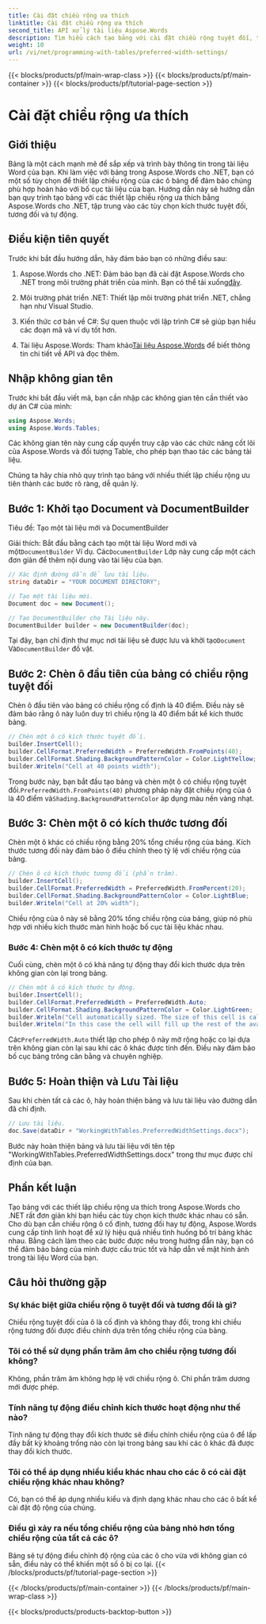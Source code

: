 ```yaml
---
title: Cài đặt chiều rộng ưa thích
linktitle: Cài đặt chiều rộng ưa thích
second_title: API xử lý tài liệu Aspose.Words
description: Tìm hiểu cách tạo bảng với cài đặt chiều rộng tuyệt đối, tương đối và tự động trong Aspose.Words cho .NET với hướng dẫn từng bước này.
weight: 10
url: /vi/net/programming-with-tables/preferred-width-settings/
---
```


{{< blocks/products/pf/main-wrap-class >}}
{{< blocks/products/pf/main-container >}}
{{< blocks/products/pf/tutorial-page-section >}}

# Cài đặt chiều rộng ưa thích

## Giới thiệu

Bảng là một cách mạnh mẽ để sắp xếp và trình bày thông tin trong tài liệu Word của bạn. Khi làm việc với bảng trong Aspose.Words cho .NET, bạn có một số tùy chọn để thiết lập chiều rộng của các ô bảng để đảm bảo chúng phù hợp hoàn hảo với bố cục tài liệu của bạn. Hướng dẫn này sẽ hướng dẫn bạn quy trình tạo bảng với các thiết lập chiều rộng ưa thích bằng Aspose.Words cho .NET, tập trung vào các tùy chọn kích thước tuyệt đối, tương đối và tự động. 

## Điều kiện tiên quyết

Trước khi bắt đầu hướng dẫn, hãy đảm bảo bạn có những điều sau:

1.  Aspose.Words cho .NET: Đảm bảo bạn đã cài đặt Aspose.Words cho .NET trong môi trường phát triển của mình. Bạn có thể tải xuống[đây](https://releases.aspose.com/words/net/).

2. Môi trường phát triển .NET: Thiết lập môi trường phát triển .NET, chẳng hạn như Visual Studio.

3. Kiến thức cơ bản về C#: Sự quen thuộc với lập trình C# sẽ giúp bạn hiểu các đoạn mã và ví dụ tốt hơn.

4.  Tài liệu Aspose.Words: Tham khảo[Tài liệu Aspose.Words](https://reference.aspose.com/words/net/) để biết thông tin chi tiết về API và đọc thêm.

## Nhập không gian tên

Trước khi bắt đầu viết mã, bạn cần nhập các không gian tên cần thiết vào dự án C# của mình:

```csharp
using Aspose.Words;
using Aspose.Words.Tables;
```

Các không gian tên này cung cấp quyền truy cập vào các chức năng cốt lõi của Aspose.Words và đối tượng Table, cho phép bạn thao tác các bảng tài liệu.

Chúng ta hãy chia nhỏ quy trình tạo bảng với nhiều thiết lập chiều rộng ưu tiên thành các bước rõ ràng, dễ quản lý.

## Bước 1: Khởi tạo Document và DocumentBuilder

Tiêu đề: Tạo một tài liệu mới và DocumentBuilder

 Giải thích: Bắt đầu bằng cách tạo một tài liệu Word mới và một`DocumentBuilder` Ví dụ. Các`DocumentBuilder` Lớp này cung cấp một cách đơn giản để thêm nội dung vào tài liệu của bạn.

```csharp
// Xác định đường dẫn để lưu tài liệu.
string dataDir = "YOUR DOCUMENT DIRECTORY";

// Tạo một tài liệu mới.
Document doc = new Document();

// Tạo DocumentBuilder cho Tài liệu này.
DocumentBuilder builder = new DocumentBuilder(doc);
```

 Tại đây, bạn chỉ định thư mục nơi tài liệu sẽ được lưu và khởi tạo`Document` Và`DocumentBuilder` đồ vật.

## Bước 2: Chèn ô đầu tiên của bảng có chiều rộng tuyệt đối

Chèn ô đầu tiên vào bảng có chiều rộng cố định là 40 điểm. Điều này sẽ đảm bảo rằng ô này luôn duy trì chiều rộng là 40 điểm bất kể kích thước bảng.

```csharp
// Chèn một ô có kích thước tuyệt đối.
builder.InsertCell();
builder.CellFormat.PreferredWidth = PreferredWidth.FromPoints(40);
builder.CellFormat.Shading.BackgroundPatternColor = Color.LightYellow;
builder.Writeln("Cell at 40 points width");
```

Trong bước này, bạn bắt đầu tạo bảng và chèn một ô có chiều rộng tuyệt đối.`PreferredWidth.FromPoints(40)` phương pháp này đặt chiều rộng của ô là 40 điểm và`Shading.BackgroundPatternColor` áp dụng màu nền vàng nhạt.

## Bước 3: Chèn một ô có kích thước tương đối

Chèn một ô khác có chiều rộng bằng 20% tổng chiều rộng của bảng. Kích thước tương đối này đảm bảo ô điều chỉnh theo tỷ lệ với chiều rộng của bảng.

```csharp
// Chèn ô có kích thước tương đối (phần trăm).
builder.InsertCell();
builder.CellFormat.PreferredWidth = PreferredWidth.FromPercent(20);
builder.CellFormat.Shading.BackgroundPatternColor = Color.LightBlue;
builder.Writeln("Cell at 20% width");
```

Chiều rộng của ô này sẽ bằng 20% tổng chiều rộng của bảng, giúp nó phù hợp với nhiều kích thước màn hình hoặc bố cục tài liệu khác nhau.

### Bước 4: Chèn một ô có kích thước tự động

Cuối cùng, chèn một ô có khả năng tự động thay đổi kích thước dựa trên không gian còn lại trong bảng.

```csharp
// Chèn một ô có kích thước tự động.
builder.InsertCell();
builder.CellFormat.PreferredWidth = PreferredWidth.Auto;
builder.CellFormat.Shading.BackgroundPatternColor = Color.LightGreen;
builder.Writeln("Cell automatically sized. The size of this cell is calculated from the table preferred width.");
builder.Writeln("In this case the cell will fill up the rest of the available space.");
```

 Các`PreferredWidth.Auto` thiết lập cho phép ô này mở rộng hoặc co lại dựa trên không gian còn lại sau khi các ô khác được tính đến. Điều này đảm bảo bố cục bảng trông cân bằng và chuyên nghiệp.

## Bước 5: Hoàn thiện và Lưu Tài liệu

Sau khi chèn tất cả các ô, hãy hoàn thiện bảng và lưu tài liệu vào đường dẫn đã chỉ định.

```csharp
// Lưu tài liệu.
doc.Save(dataDir + "WorkingWithTables.PreferredWidthSettings.docx");
```

Bước này hoàn thiện bảng và lưu tài liệu với tên tệp "WorkingWithTables.PreferredWidthSettings.docx" trong thư mục được chỉ định của bạn.

## Phần kết luận

Tạo bảng với các thiết lập chiều rộng ưa thích trong Aspose.Words cho .NET rất đơn giản khi bạn hiểu các tùy chọn kích thước khác nhau có sẵn. Cho dù bạn cần chiều rộng ô cố định, tương đối hay tự động, Aspose.Words cung cấp tính linh hoạt để xử lý hiệu quả nhiều tình huống bố trí bảng khác nhau. Bằng cách làm theo các bước được nêu trong hướng dẫn này, bạn có thể đảm bảo bảng của mình được cấu trúc tốt và hấp dẫn về mặt hình ảnh trong tài liệu Word của bạn.

## Câu hỏi thường gặp

### Sự khác biệt giữa chiều rộng ô tuyệt đối và tương đối là gì?
Chiều rộng tuyệt đối của ô là cố định và không thay đổi, trong khi chiều rộng tương đối được điều chỉnh dựa trên tổng chiều rộng của bảng.

### Tôi có thể sử dụng phần trăm âm cho chiều rộng tương đối không?
Không, phần trăm âm không hợp lệ với chiều rộng ô. Chỉ phần trăm dương mới được phép.

### Tính năng tự động điều chỉnh kích thước hoạt động như thế nào?
Tính năng tự động thay đổi kích thước sẽ điều chỉnh chiều rộng của ô để lấp đầy bất kỳ khoảng trống nào còn lại trong bảng sau khi các ô khác đã được thay đổi kích thước.

### Tôi có thể áp dụng nhiều kiểu khác nhau cho các ô có cài đặt chiều rộng khác nhau không?
Có, bạn có thể áp dụng nhiều kiểu và định dạng khác nhau cho các ô bất kể cài đặt độ rộng của chúng.

### Điều gì xảy ra nếu tổng chiều rộng của bảng nhỏ hơn tổng chiều rộng của tất cả các ô?
Bảng sẽ tự động điều chỉnh độ rộng của các ô cho vừa với không gian có sẵn, điều này có thể khiến một số ô bị co lại.
{{< /blocks/products/pf/tutorial-page-section >}}

{{< /blocks/products/pf/main-container >}}
{{< /blocks/products/pf/main-wrap-class >}}

{{< blocks/products/products-backtop-button >}}
